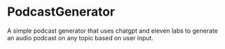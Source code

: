 # PodcastGenerator
A simple podcast generator that uses chatgpt and eleven labs to generate an audio podcast on any topic based on user input. 
